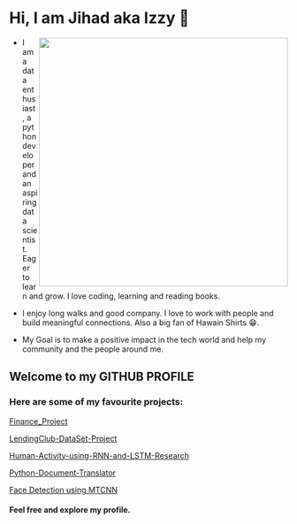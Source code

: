 
# Hi, I am Jihad aka Izzy 👋
<img align="right" height="auto" width="450px" src="https://giffiles.alphacoders.com/174/174807.gif" />

* I am a data enthusiast, a python developer and an aspiring data scientist. Eager to learn and grow. I love coding, learning and reading books.

* I enjoy long walks and good company. I love to work with people and build meaningful connections. Also a big fan of Hawain Shirts 😁. 

* My Goal is to make a positive impact in the tech world and help my community and the people around me. 

## Welcome to my GITHUB PROFILE

### Here are some of my favourite projects: 
[Finance_Project](https://github.com/Jihad-R/Finance_Exploratory_Analysis_Project/blob/master/03-Finance%20Project.ipynb)

[LendingClub-DataSet-Project](https://github.com/Jihad-R/LendingClub-DataSet-Project/blob/master/LendingClub%20DataSet-Building%20a%20classification%20model%20using%20Keras%20API-Tensorflow.ipynb)

[Human-Activity-using-RNN-and-LSTM-Research](https://github.com/Jihad-R/Human-Activity-using-RNN-and-LSTM-Research-/blob/master/ML%20Group%202%20Project%20Report.pdf)

[Python-Document-Translator](https://github.com/Jihad-R/Python-Document-Translator-/blob/master/Translator.py) 

[Face Detection using MTCNN](https://github.com/Jihad-R/Face-Detection-Using-Deep-Learning-MTCNN-)
#### Feel free and explore my profile.
